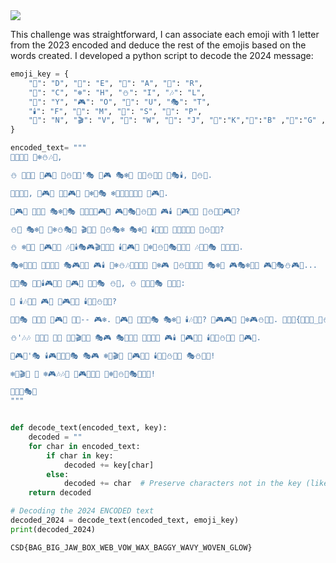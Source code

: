 <img src="https://github.com/raul-dunca/assets/blob/main/.images_CyberStudents-advent-of-ctf2024/day12_description.png">


This challenge was straightforward, I can associate each emoji with 1 letter from the 2023 encoded and deduce the rest of the emojis based on the words created. I developed a python script to decode the 2024 message:

```python
emoji_key = {
    "🦌": "D", "🔔": "E", "🎅": "A", "🎳": "R",
    "🎁": "C", "❄": "H", "⛄": "I", "🎶": "L",
    "🎤": "Y", "🎮": "O", "🎨": "U", "🎭": "T",
    "🕯️": "F", "🎵": "M", "🎰": "S", "🎲": "P",
    "🎸": "N", "🎬": "V", "🎥": "W", "🌟": "J", "🎊":"K","🎄":"B" ,"🎉":"G" ,"🎦":"X"
}

encoded_text= """
🦌🔔🎅🎳 🎁❄️⛄🎶🦌,

⛄ 🎰🔔🔔 🎤🎮🎨 🦌⛄🦌🎸'🎭 🦌🎮 🎭❄️🔔 🦌🎅⛄🎶🎤 🎁🎭🕯️, 🎊⛄🦌.

🎥🔔🎶🎶, 🎤🎮🎨 🎊🎸🎮🎥 🎥❄️🎅🎭 ❄️🎅🎲🎲🔔🎸🎰 🎸🎮🎥.

🎤🎮🎨 🎰🔔🔔 🎭❄️🎅🎭 🎲🔔🎳🎰🎮🎸 🎮🎨🎭🎰⛄🦌🔔 🎮🕯️ 🎤🎮🎨🎳 🎥⛄🎸🦌🎮🎥?

⛄🎸 🎭❄️🔔 🎥❄️⛄🎭🔔 🎬🎅🎸 🎥⛄🎭❄️ 🎭❄️🔔 🕯️🎳🔔🔔 🎁🎅🎸🦌🎤 🎰⛄🎉🎸?

⛄ ❄️🎅🦌 🎰🎮🎵🔔 🎶🔔🕯️🎭🎮🎬🔔🎳🎰 🕯️🎳🎮🎵 🎁❄️🎳⛄🎰🎭🎵🎅🎰 🎶🎅🎰🎭 🎤🔔🎅🎳.

🎭❄️🔔🎳🔔 🎥🔔🎳🔔 🎭🎮🎸🎰 🎮🕯️ 🎁❄️⛄🎶🦌🎳🔔🎸 🎥❄️🎮 🎲⛄🎁🎊🔔🦌 🎭❄️🔔 🎮🎭❄️🔔🎳 🎮🎲🎭⛄🎮🎸...

🎄🎨🎭 🎄🔔🕯️🎮🎳🔔 🎤🎮🎨 🎉🔔🎭 ⛄🎸, ⛄ 🎵🎨🎰🎭 🎅🎰🎊:

🎅 🕯️🎶🎅🎉 🎮🎳 🎤🎮🎨🎳 🕯️🎅🎵⛄🎶🎤?

🎄🎨🎭 🎅🎳🔔 🎤🎮🎨 🎰🎨-- 🎮❄️. 🎤🎮🎨 🎥🎅🎸🎭 🎭❄️🔔 🕯️🎶🎅🎉? 🎉🎮🎮🦌 🎁❄️🎮⛄🎁🔔. 🎁🎰🦌{🎄🎅🎉_🎄⛄🎉_🌟🎅🎥_🎄🎮🎦_🎥🔔🎄_🎬🎮🎥_🎥🎅🎦_🎄🎅🎉🎉🎤_🎥🎅🎬🎤_🎥🎮🎬🔔🎸_🎉🎶🎮🎥}

⛄'🎶🎶 🎅🎰🎊 🎵🎤 🔔🎶🎬🔔🎰 🎭🎮 🎭🎅🎊🔔 🎁🎅🎳🔔 🎮🕯️ 🎤🎮🎨🎳 🕯️🎅🎵⛄🎶🎤 🎸🎮🎥.

🦌🎮🎸'🎭 🕯️🎮🎳🎉🔔🎭 🎭🎮 ❄️🎅🎬🔔 🎰🎮🎵🔔 🕯️🎅🎵⛄🎶🎤 🎭⛄🎵🔔!

❄️🎅🎬🔔 🎅 ❄️🎮🎶🎶🎤 🌟🎮🎶🎶🎤 🎁❄️🎳⛄🎰🎭🎵🎅🎰!

🎰🎅🎸🎭🎅
"""


def decode_text(encoded_text, key):
    decoded = ""
    for char in encoded_text:
        if char in key:
            decoded += key[char]
        else:
            decoded += char  # Preserve characters not in the key (like punctuation)
    return decoded

# Decoding the 2024 ENCODED text
decoded_2024 = decode_text(encoded_text, emoji_key)
print(decoded_2024)
```


`CSD{BAG_BIG_JAW_BOX_WEB_VOW_WAX_BAGGY_WAVY_WOVEN_GLOW}`
